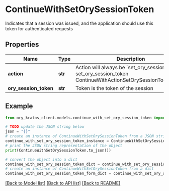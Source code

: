 # ContinueWithSetOrySessionToken

Indicates that a session was issued, and the application should use this token for authenticated requests

## Properties

Name | Type | Description | Notes
------------ | ------------- | ------------- | -------------
**action** | **str** | Action will always be &#x60;set_ory_session_token&#x60; set_ory_session_token ContinueWithActionSetOrySessionTokenString | 
**ory_session_token** | **str** | Token is the token of the session | 

## Example

```python
from ory_kratos_client.models.continue_with_set_ory_session_token import ContinueWithSetOrySessionToken

# TODO update the JSON string below
json = "{}"
# create an instance of ContinueWithSetOrySessionToken from a JSON string
continue_with_set_ory_session_token_instance = ContinueWithSetOrySessionToken.from_json(json)
# print the JSON string representation of the object
print(ContinueWithSetOrySessionToken.to_json())

# convert the object into a dict
continue_with_set_ory_session_token_dict = continue_with_set_ory_session_token_instance.to_dict()
# create an instance of ContinueWithSetOrySessionToken from a dict
continue_with_set_ory_session_token_form_dict = continue_with_set_ory_session_token.from_dict(continue_with_set_ory_session_token_dict)
```
[[Back to Model list]](../README.md#documentation-for-models) [[Back to API list]](../README.md#documentation-for-api-endpoints) [[Back to README]](../README.md)


